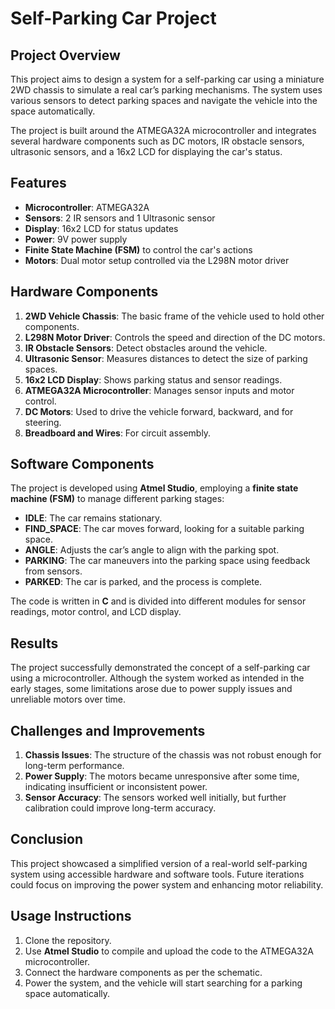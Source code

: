 # Self-Parking Car Project

## Project Overview
This project aims to design a system for a self-parking car using a miniature 2WD chassis to simulate a real car’s parking mechanisms. The system uses various sensors to detect parking spaces and navigate the vehicle into the space automatically.

The project is built around the ATMEGA32A microcontroller and integrates several hardware components such as DC motors, IR obstacle sensors, ultrasonic sensors, and a 16x2 LCD for displaying the car's status.

## Features
- **Microcontroller**: ATMEGA32A
- **Sensors**: 2 IR sensors and 1 Ultrasonic sensor
- **Display**: 16x2 LCD for status updates
- **Power**: 9V power supply
- **Finite State Machine (FSM)** to control the car's actions
- **Motors**: Dual motor setup controlled via the L298N motor driver

## Hardware Components
1. **2WD Vehicle Chassis**: The basic frame of the vehicle used to hold other components.
2. **L298N Motor Driver**: Controls the speed and direction of the DC motors.
3. **IR Obstacle Sensors**: Detect obstacles around the vehicle.
4. **Ultrasonic Sensor**: Measures distances to detect the size of parking spaces.
5. **16x2 LCD Display**: Shows parking status and sensor readings.
6. **ATMEGA32A Microcontroller**: Manages sensor inputs and motor control.
7. **DC Motors**: Used to drive the vehicle forward, backward, and for steering.
8. **Breadboard and Wires**: For circuit assembly.

## Software Components
The project is developed using **Atmel Studio**, employing a **finite state machine (FSM)** to manage different parking stages:
- **IDLE**: The car remains stationary.
- **FIND_SPACE**: The car moves forward, looking for a suitable parking space.
- **ANGLE**: Adjusts the car’s angle to align with the parking spot.
- **PARKING**: The car maneuvers into the parking space using feedback from sensors.
- **PARKED**: The car is parked, and the process is complete.

The code is written in **C** and is divided into different modules for sensor readings, motor control, and LCD display.

## Results
The project successfully demonstrated the concept of a self-parking car using a microcontroller. Although the system worked as intended in the early stages, some limitations arose due to power supply issues and unreliable motors over time.

## Challenges and Improvements
1. **Chassis Issues**: The structure of the chassis was not robust enough for long-term performance.
2. **Power Supply**: The motors became unresponsive after some time, indicating insufficient or inconsistent power.
3. **Sensor Accuracy**: The sensors worked well initially, but further calibration could improve long-term accuracy.

## Conclusion
This project showcased a simplified version of a real-world self-parking system using accessible hardware and software tools. Future iterations could focus on improving the power system and enhancing motor reliability.

## Usage Instructions
1. Clone the repository.
2. Use **Atmel Studio** to compile and upload the code to the ATMEGA32A microcontroller.
3. Connect the hardware components as per the schematic.
4. Power the system, and the vehicle will start searching for a parking space automatically.

